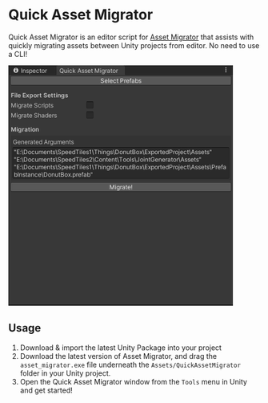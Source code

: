 ﻿# Quick Asset Migrator

Quick Asset Migrator is an editor script for [Asset Migrator](https://github.com/zCubed3/asset_migrator) that
assists with quickly migrating assets between Unity projects from editor. No need to use a CLI!

![Editor Window Screenshot](EditorWindowScreenshot.png)

## Usage

1. Download & import the latest Unity Package into your project
2. Download the latest version of Asset Migrator, and drag the `asset_migrator.exe` file underneath the `Assets/QuickAssetMigrator` folder in your Unity project.
3. Open the Quick Asset Migrator window from the `Tools` menu in Unity and get started!